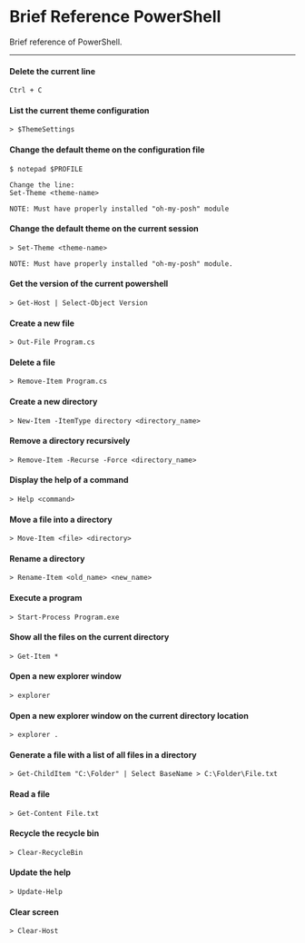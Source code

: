 # Brief Reference PowerShell
Brief reference of PowerShell.

---

#### Delete the current line
```
Ctrl + C
```

#### List the current theme configuration
```
> $ThemeSettings
```

#### Change the default theme on the configuration file
```
$ notepad $PROFILE

Change the line:
Set-Theme <theme-name>

NOTE: Must have properly installed "oh-my-posh" module
```

#### Change the default theme on the current session
```
> Set-Theme <theme-name>

NOTE: Must have properly installed "oh-my-posh" module.
```

#### Get the version of the current powershell
```
> Get-Host | Select-Object Version
```

#### Create a new file
```
> Out-File Program.cs
```

#### Delete a file
```
> Remove-Item Program.cs
```

#### Create a new directory
```
> New-Item -ItemType directory <directory_name>
```

#### Remove a directory recursively
```
> Remove-Item -Recurse -Force <directory_name>
```

#### Display the help of a command
```
> Help <command>
```

#### Move a file into a directory
```
> Move-Item <file> <directory>
```

#### Rename a directory
```
> Rename-Item <old_name> <new_name>
```

#### Execute a program
```
> Start-Process Program.exe
```

#### Show all the files on the current directory
```
> Get-Item *
```

#### Open a new explorer window
```
> explorer
```

#### Open a new explorer window on the current directory location
```
> explorer .
```

#### Generate a file with a list of all files in a directory
```
> Get-ChildItem "C:\Folder" | Select BaseName > C:\Folder\File.txt
```

#### Read a file
```
> Get-Content File.txt
```

#### Recycle the recycle bin
```
> Clear-RecycleBin
```

#### Update the help
```
> Update-Help
```

#### Clear screen
```
> Clear-Host
```

